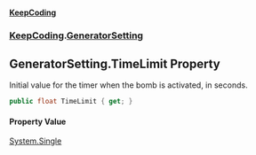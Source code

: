 #### [KeepCoding](index.md 'index')
### [KeepCoding](KeepCoding.md 'KeepCoding').[GeneratorSetting](KeepCoding_GeneratorSetting.md 'KeepCoding.GeneratorSetting')
## GeneratorSetting.TimeLimit Property
Initial value for the timer when the bomb is activated, in seconds.  
```csharp
public float TimeLimit { get; }
```
#### Property Value
[System.Single](https://docs.microsoft.com/en-us/dotnet/api/System.Single 'System.Single')
